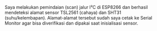 Saya melakukan pemindaian (scan) jalur I²C di ESP8266 dan berhasil mendeteksi alamat sensor TSL2561 (cahaya) dan SHT31 (suhu/kelembapan). Alamat-alamat tersebut sudah saya cetak ke Serial Monitor agar bisa diverifikasi dan dipakai saat inisialisasi sensor.
